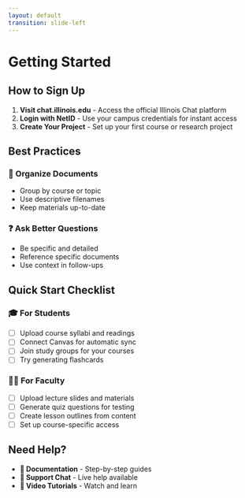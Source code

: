 ```yaml
---
layout: default
transition: slide-left
---
```


<ThemeToggle />

# <span class="slide-title">Getting Started</span>

## How to Sign Up

1. **Visit chat.illinois.edu** - Access the official Illinois Chat platform
2. **Login with NetID** - Use your campus credentials for instant access  
3. **Create Your Project** - Set up your first course or research project

## Best Practices

### 📁 Organize Documents
- Group by course or topic
- Use descriptive filenames
- Keep materials up-to-date

### ❓ Ask Better Questions
- Be specific and detailed
- Reference specific documents
- Use context in follow-ups

## Quick Start Checklist

### 🎓 For Students
- [ ] Upload course syllabi and readings
- [ ] Connect Canvas for automatic sync
- [ ] Join study groups for your courses
- [ ] Try generating flashcards

### 👨‍🏫 For Faculty
- [ ] Upload lecture slides and materials
- [ ] Generate quiz questions for testing
- [ ] Create lesson outlines from content
- [ ] Set up course-specific access

## Need Help?
- **📖 Documentation** - Step-by-step guides
- **💬 Support Chat** - Live help available
- **🎥 Video Tutorials** - Watch and learn

<!--
Getting Started slide - signup process, best practices, and support
--> 